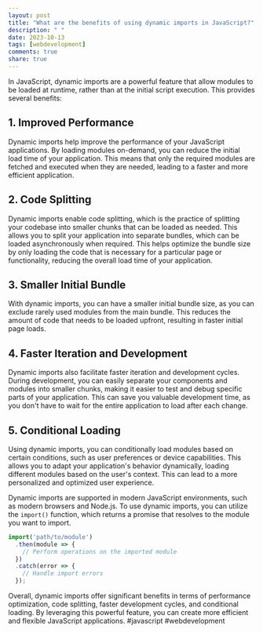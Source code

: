 ```yaml
---
layout: post
title: "What are the benefits of using dynamic imports in JavaScript?"
description: " "
date: 2023-10-13
tags: [webdevelopment]
comments: true
share: true
---
```


In JavaScript, dynamic imports are a powerful feature that allow modules to be loaded at runtime, rather than at the initial script execution. This provides several benefits:

## 1. Improved Performance

Dynamic imports help improve the performance of your JavaScript applications. By loading modules on-demand, you can reduce the initial load time of your application. This means that only the required modules are fetched and executed when they are needed, leading to a faster and more efficient application.

## 2. Code Splitting

Dynamic imports enable code splitting, which is the practice of splitting your codebase into smaller chunks that can be loaded as needed. This allows you to split your application into separate bundles, which can be loaded asynchronously when required. This helps optimize the bundle size by only loading the code that is necessary for a particular page or functionality, reducing the overall load time of your application.

## 3. Smaller Initial Bundle

With dynamic imports, you can have a smaller initial bundle size, as you can exclude rarely used modules from the main bundle. This reduces the amount of code that needs to be loaded upfront, resulting in faster initial page loads.

## 4. Faster Iteration and Development

Dynamic imports also facilitate faster iteration and development cycles. During development, you can easily separate your components and modules into smaller chunks, making it easier to test and debug specific parts of your application. This can save you valuable development time, as you don't have to wait for the entire application to load after each change.

## 5. Conditional Loading

Using dynamic imports, you can conditionally load modules based on certain conditions, such as user preferences or device capabilities. This allows you to adapt your application's behavior dynamically, loading different modules based on the user's context. This can lead to a more personalized and optimized user experience.

Dynamic imports are supported in modern JavaScript environments, such as modern browsers and Node.js. To use dynamic imports, you can utilize the `import()` function, which returns a promise that resolves to the module you want to import.

```javascript
import('path/to/module')
  .then(module => {
    // Perform operations on the imported module
  })
  .catch(error => {
    // Handle import errors
  });
```

Overall, dynamic imports offer significant benefits in terms of performance optimization, code splitting, faster development cycles, and conditional loading. By leveraging this powerful feature, you can create more efficient and flexible JavaScript applications. #javascript #webdevelopment